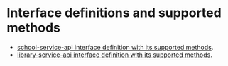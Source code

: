 # Interface definitions and supported methods

- [school-service-api interface definition with its supported methods](https://beta-static.classtime.com/public-api/school-service-api/html/index.html).
- [library-service-api interface definition with its supported methods](https://beta-static.classtime.com/public-api/library-service-api/html/index.html).
